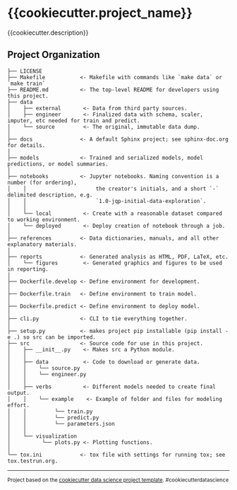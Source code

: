{{cookiecutter.project_name}}
==============================

{{cookiecutter.description}}

Project Organization
------------

    ├── LICENSE
    ├── Makefile           <- Makefile with commands like `make data` or `make train`
    ├── README.md          <- The top-level README for developers using this project.
    ├── data
    │    ├── external       <- Data from third party sources.
    │    ├── engineer       <- Finalized data with schema, scaler, imputer, etc needed for train and predict.
    │    └── source         <- The original, immutable data dump.
    │
    ├── docs               <- A default Sphinx project; see sphinx-doc.org for details.
    │
    ├── models             <- Trained and serialized models, model predictions, or model summaries.
    │
    ├── notebooks          <- Jupyter notebooks. Naming convention is a number (for ordering),
    │    │                      the creator's initials, and a short `-` delimited description, e.g.
    │    │                      `1.0-jqp-initial-data-exploration`.
    │    │
    │    └── local          <- Create with a reasonable dataset compared to working environment.
    │    └── deployed       <- Deploy creation of notebook through a job.
    │
    ├── references         <- Data dictionaries, manuals, and all other explanatory materials.
    │
    ├── reports            <- Generated analysis as HTML, PDF, LaTeX, etc.
    │    └── figures        <- Generated graphics and figures to be used in reporting.
    │
    ├── Dockerfile.develop <- Define environment for development.
    │
    ├── Dockerfile.train   <- Define environment to train model.
    │
    ├── Dockerfile.predict <- Define environment to deploy model.
    │
    ├── cli.py             <- CLI to tie everything together.
    │
    ├── setup.py           <- makes project pip installable (pip install -e .) so src can be imported.
    ├── src                <- Source code for use in this project.
    │    ├── __init__.py    <- Makes src a Python module.
    │    │
    │    ├── data           <- Code to download or generate data.
    │    │    └── source.py
    │    │    └── engineer.py
    │    │
    │    ├── verbs          <- Different models needed to create final output.
    │    │    └── example    <- Example of folder and files for modeling effort.
    │    │         └── train.py
    │    │         └── predict.py
    │    │         └── parameters.json
    │    │
    │    └── visualization
    │          └── plots.py <- Plotting functions.
    │
    └── tox.ini            <- tox file with settings for running tox; see tox.testrun.org.
 

--------

<p><small>Project based on the <a target="_blank" href="https://drivendata.github.io/cookiecutter-data-science/">cookiecutter data science project template</a>. #cookiecutterdatascience</small></p>
